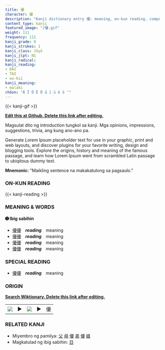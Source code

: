 ```yaml
---
title: 優
character: 優
description: "Kanji dictionary entry 優: meaning, on-kun reading, compounds, origin, related kanji"
content_type: kanji
featured_image: "/優.gif"
weight: 111
frequency: 111
kanji_grade: 9
kanji_strokes: 1
kanji_class: Jōyō
kanji_jlpt: N1
kanji_radical: 
kanji_reading: 
- DAI
- TAI
- oo-kii
kanji_meaning:
- malaki
chōon: "Ā Ī Ū Ē Ō ā ī ū ē ō ’"
---
```

[//]: # (Don't edit the line below. Kanji animated GIF code is automatically generated.)
{{< kanji-gif >}}

[//]: # (Edit below this line.)

**[Edit this at Github. Delete this link after editing.](https://github.com/tim0g/tim/tree/main/content/kanji/優/index.md)**

Magsulat dito ng introduction tungkol sa kanji. Mga opinions, impressions, suggestions, trivia, ang kung ano-ano pa.

Generate Lorem Ipsum placeholder text for use in your graphic, print and web layouts, and discover plugins for your favorite writing, design and blogging tools. Explore the origins, history and meaning of the famous passage, and learn how Lorem Ipsum went from scrambled Latin passage to ubiqitous dummy text.
 
**Mnemonic:** "Maikling sentence na makakatulong sa pagsaulo."

### ON-KUN READING

[//]: # (Don't edit the line below. ON-KUN READING code is automatically generated.)
{{< kanji-reading >}}

### MEANING & WORDS

#### ➊ **Ibig sabihin**
  - [優](../優)[優](../優)　***reading***　meaning
  - [優](../優)[優](../優)　***reading***　meaning
  - [優](../優)[優](../優)　***reading***　meaning
  - [優](../優)[優](../優)　***reading***　meaning

### SPECIAL READING
  - [優](../優)[優](../優)　***reading***　meaning

### ORIGIN

**[Search Wiktionary. Delete this link after editing.](https://wiktionary.org/wiki/優)**
<table class="kanji-table"><tr><td>
<img src="60px-優-bronze.svg.png">
</td><td>▶</td><td>
<img src="60px-優-oracle.svg.png">
</td><td>▶</td>
<td class="kanji-origin">優</td>
</tr></table>

### RELATED KANJI
- Miyembro ng pamilya: [父](../父) [母](../母) [優](../優) [弟](../弟) [優](../優) [娘](../娘)
- Magkatulad ng ibig sabihin: [日](../日)
